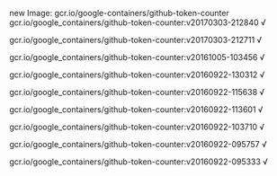 new Image: gcr.io/google-containers/github-token-counter
gcr.io/google_containers/github-token-counter:v20170303-212840 √

gcr.io/google_containers/github-token-counter:v20170303-212711 √

gcr.io/google_containers/github-token-counter:v20161005-103456 √

gcr.io/google_containers/github-token-counter:v20160922-130312 √

gcr.io/google_containers/github-token-counter:v20160922-115638 √

gcr.io/google_containers/github-token-counter:v20160922-113601 √

gcr.io/google_containers/github-token-counter:v20160922-103710 √

gcr.io/google_containers/github-token-counter:v20160922-095757 √

gcr.io/google_containers/github-token-counter:v20160922-095333 √

